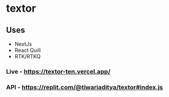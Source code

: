 # textor
## Uses 
* NextJs
* React Quill
* RTK/RTKQ
### Live - https://textor-ten.vercel.app/
### API - https://replit.com/@tiwariaditya/textor#index.js
